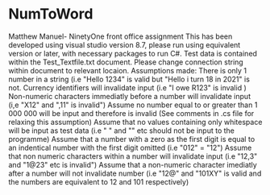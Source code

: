 # NumToWord
Matthew Manuel-  NinetyOne front office assignment
This has been developed using visual studio version 8.7, please run using equivalent version or later, with necessary packages to run C#.
Test data is contained within the Test_Textfile.txt document. Please change connection string within document to relevant locaion.
Assumptions made:
There is only 1 number in a string (i.e "Hello 1234" is valid but "Hello i turn 18 in 2021" is not.
Currency identifiers will invalidate input (i.e "I owe R123" is invalid )
Non-numeric characters immediatly before a number will invalidate input (i,e "X12" and ",11" is invalid")
Assume no number equal to or greater than 1 000 000 will be input and therefore is invalid (See comments in .cs file for relaxing this assumption)
Assume that no values containing only whitespace will be input as test data (i.e " " and "" etc should not be input to the programme) 
Assume that a number with a zero as the first digit is equal to an indentical number with the first digit omitted (i.e "012" = "12")
Assume that non numeric characters within a number will invalidate input (i.e "12,3" and "1@23" etc is invalid")
Assume that a non-numeric character imediatly after a number will not invalidate number (i.e "12@" and "101XY" is valid and the numbers are equivalent to 12 and 101 respectively)
